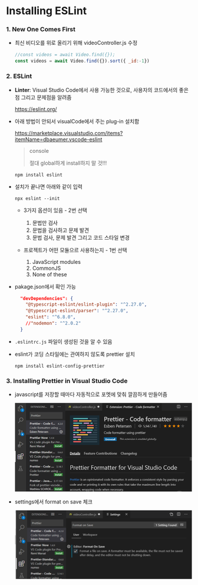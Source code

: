 # Installing ESLint

### 1. New One Comes First

- 최신 비디오를 위로 올리기 위해 videoController.js 수정

  ```js
  //const videos = await Video.find({});
  const videos = await Video.find({}).sort({ _id:-1})
  ```

  

### 2. ESLint

- **Linter**: Visual Studio Code에서 사용 가능한 것으로, 사용자의 코드에서의 좋은점 그리고 문제점을 알려줌

  https://eslint.org/

- 아래 방법이 안되서 visualCode에서 주는 plug-in 설치함

  https://marketplace.visualstudio.com/items?itemName=dbaeumer.vscode-eslint

  > console
  >
  > 절대 global하게 install하지 말 것!!!

  ```
  npm install eslint 
  ```

- 설치가 끝나면 아래와 같이 입력

  ````
  npx eslint --init
  ````

  - 3가지 옵션이 있음 - 2번 선택
    1. 문법만 검사
    2. 문법을 검사하고 문제 발견
    3. 문법 검사, 문제 발견 그리고 코드 스타일 변경

  - 프로젝트가 어떤 모듈으르 사용하는지 - 1번 선택
    1. JavaScript  modules
    2. CommonJS
    3. None of these

- pakage.json에서 확인 가능

  ```json
    "devDependencies": {
      "@typescript-eslint/eslint-plugin": "^2.27.0",
      "@typescript-eslint/parser": "^2.27.0",
      "eslint": "^6.8.0",
      //"nodemon": "^2.0.2"
    }
  ```

- `.eslintrc.js` 파일이 생성된 것을 알 수 있음

- eslint가 코딩 스타일에는 관여하지 않도록 prettier 설치

  ```
  npm install eslint-config-prettier
  ```



### 3. Installing Prettier in Visual Studio Code

- javascript를 저장할 때마다 자동적으로 포멧에 맞춰 깔끔하게 만들어줌

  ![image-20200410215250667](images/image-20200410215250667.png) 

- settings에서 format on save 체크

  ![image-20200410215422862](images/image-20200410215422862.png) 